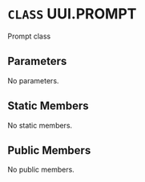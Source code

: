 # `CLASS` UUI.PROMPT
Prompt class

## Parameters
No parameters.

## Static Members
No static members.

## Public Members
No public members.

